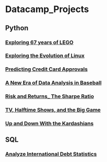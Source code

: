 # Datacamp_Projects
## Python
### [Exploring 67 years of LEGO](https://github.com/penglm3/Datacamp_Projects/tree/master/Exploring%2067%20years%20of%20LEGO)
### [Exploring the Evolution of Linux](https://github.com/penglm3/Datacamp_Projects/tree/master/Exploring%20the%20Evolution%20of%20Linux) 
### [Predicting Credit Card Approvals](https://github.com/penglm3/Datacamp_Projects/tree/master/Predicting%20Credit%20Card%20Approvals)
### [A New Era of Data Analysis in Baseball](https://github.com/penglm3/Datacamp_Projects/tree/master/A%20New%20Era%20of%20Data%20Analysis%20in%20Baseball)
### [Risk and Returns_ The Sharpe Ratio](https://github.com/penglm3/Datacamp_Projects/tree/master/Risk%20and%20Returns_%20The%20Sharpe%20Ratio)
### [TV, Halftime Shows, and the Big Game](https://github.com/penglm3/Datacamp_Projects/tree/master/TV%2C%20Halftime%20Shows%2C%20and%20the%20Big%20Game)
### [Up and Down With the Kardashians](https://github.com/penglm3/Datacamp_Projects/tree/master/Up%20and%20Down%20With%20the%20Kardashians)
## SQL
### [Analyze International Debt Statistics](https://github.com/penglm3/Datacamp_Projects/tree/master/Analyze%20International%20Debt%20Statistics)
